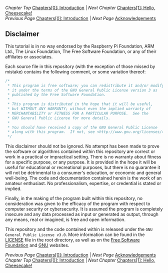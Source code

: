 *Chapter Top* [Chapters[0]: Introduction](chapter0.md) | *Next Chapter* [Chapters[1]: Hello, Cheesecake!](../chapter01/chapter1.md)  
*Previous Page* [Chapters[0]: Introduction](chapter0.md) | *Next Page* [Acknowledgements](acknowledgements.md)

## Disclaimer

This tutorial is in no way endorsed by the Raspberry Pi Foundation, ARM Ltd., The Linux Foundation, The Free Software Foundation, or any of their affiliates or associates.

Each source file in this repository (with the exception of those missed by mistake) contains the following comment, or some variation thereof:

```C
/*
 * This program is free software; you can redistribute it and/or modify
 * it under the terms of the GNU General Public License version 3 as
 * published by the Free Software Foundation.
 *
 * This program is distributed in the hope that it will be useful,
 * but WITHOUT ANY WARRANTY; without even the implied warranty of
 * MERCHANTABILITY or FITNESS FOR A PARTICULAR PURPOSE.  See the
 * GNU General Public License for more details.
 *
 * You should have received a copy of the GNU General Public License
 * along with this program.  If not, see <http://www.gnu.org/licenses/>.
 */
```

This disclaimer should not be ignored. No attempt has been made to prove the software or algorithms contained within this repository are correct or work in a practical or impractical setting. There is no warranty about fitness for a specific purpose, or any purpose. It is provided in the hope it will be useful for educational or recreational purposes, but there is no guarantee it will not be detrimental to a consumer's education, or economic and general well-being. The code and documentation contained herein is the work of an amateur enthusiast. No professionalism, expertise, or credential is stated or implied.

Finally, in the making of the program built within this repository, no consideration was given to the efficacy of the program with respect to computer security or cybersecurity. It is assumed the program is completely insecure and any data processed as input or generated as output, through any means, real or imagined, is free and open information.

This repository and the code contained within is released under the `GNU General Public License v3.0`. More information can be found in the [LICENSE](../LICENSE) file in the root directory, as well as on the [Free Software Foundation](https://www.fsf.org/) and [GNU](https://www.gnu.org/licenses/gpl-3.0.en.html) websites.

*Previous Page* [Chapters[0]: Introduction](chapter0.md) | *Next Page* [Acknowledgements](acknowledgements.md)  
*Chapter Top* [Chapters[0]: Introduction](chapter0.md) | *Next Chapter* [Chapters[1]: Hello, Cheesecake!](../chapter01/chapter1.md)
